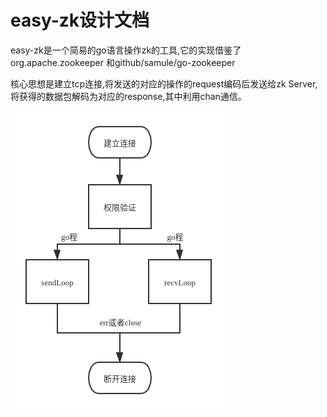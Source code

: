 # easy-zk设计文档
easy-zk是一个简易的go语言操作zk的工具,它的实现借鉴了org.apache.zookeeper 和github/samule/go-zookeeper

核心思想是建立tcp连接,将发送的对应的操作的request编码后发送给zk Server,将获得的数据包解码为对应的response,其中利用chan通信。

![](./easy-zk设计图.png)